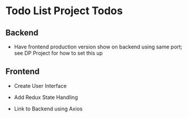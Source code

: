 # Todo List Project Todos

## Backend

- Have frontend production version show on backend using same port; see DP Project for how to set this up

## Frontend

- Create User Interface

- Add Redux State Handling

- Link to Backend using Axios

